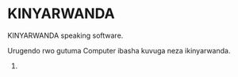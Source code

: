 # KINYARWANDA
KINYARWANDA speaking software.

Urugendo rwo gutuma Computer ibasha kuvuga neza ikinyarwanda.

1. 